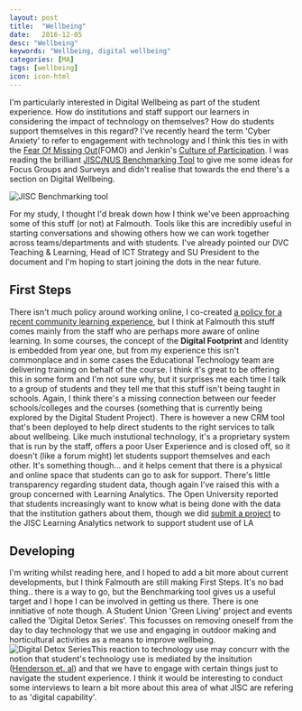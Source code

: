 ```yaml
---
layout: post
title:  "Wellbeing"
date:   2016-12-05
desc: "Wellbeing"
keywords: "Wellbeing, digital wellbeing"
categories: [MA]
tags: [wellbeing]
icon: icon-html
---
```

I'm particularly interested in Digital Wellbeing as part of the student experience. How do institutions and staff support our learners in considering the impact of technology on themselves? How do students support themselves in this regard? I've recently heard the term 'Cyber Anxiety' to refer to engagement with technology and I think this ties in with the [Fear Of Missing Out](http://www.huffingtonpost.com/news/fear-of-missing-out/)(FOMO) and Jenkin's [Culture of Participation](https://www.youtube.com/watch?v=HYbSD_GdkjU). I was reading the brilliant [JISC/NUS Benchmarking Tool](http://repository.jisc.ac.uk/6140/1/Jisc_NUS_student_experience_benchmarking_tool.pdf) to give me some ideas for Focus Groups and Surveys and didn't realise that towards the end there's a section on Digital Wellbeing.

![JISC Benchmarking tool](http://image.slidesharecdn.com/slidesforucl-150613220309-lva1-app6891/95/jisc-benchmarking-students-digital-experience-helen-beetham-8-638.jpg?cb=1434241373)

For my study, I thought I'd break down how I think we've been approaching some of this stuff (or not) at Falmouth. Tools like this are incredibly useful in starting conversations and showing others how we can work together across teams/departments and with students. I've already pointed our DVC Teaching & Learning, Head of ICT Strategy and SU President to the document and I'm hoping to start joining the dots in the near future.

First Steps
-----------

There isn't much policy around working online, I co-created [a policy for a recent community learning experience](http://uotv.tumblr.com/post/102879103062/university-of-the-village-code-of-conduct), but I think at Falmouth this stuff comes mainly from the staff who are perhaps more aware of online learning. In some courses, the concept of the **Digital Footprint** and Identity is embedded from year one, but from my experience this isn't commonplace and in some cases the Educational Technology team are delivering training on behalf of the course. I think it's great to be offering this in some form and I'm not sure why, but it surprises me each time I talk to a group of students and they tell me that this stuff isn't being taught in schools. Again, I think there's a missing connection between our feeder schools/colleges and the courses (something that is currently being explored by the Digital Student Project). There is however a new CRM tool that's been deployed to help direct students to the right services to talk about wellbeing. Like much instutional technology, it's a proprietary system that is run by the staff, offers a poor User Experience and is closed off, so it doesn't (like a forum might) let students support themselves and each other. It's something though... and it helps cement that there is a physical and online space that students can go to ask for support. There's little transparency regarding student data, though again I've raised this with a group concerned with Learning Analytics. The Open University reported that students increasingly want to know what is being done with the data that the institution gathers about them, though we did [submit a project](http://notes.mrkn.us/blog/wellbeing) to the JISC Learning Analytics network to support student use of LA

Developing
----------

I'm writing whilst reading here, and I hoped to add a bit more about current developments, but I think Falmouth are still making First Steps. It's no bad thing.. there is a way to go, but the Benchmarking tool gives us a useful target and I hope I can be involved in getting us there. There is one innitiative of note though. A Student Union 'Green Living' project and events called the 'Digital Detox Series'. This focusses on removing oneself from the day to day technology that we use and engaging in outdoor making and horticultural activities as a means to improve wellbeing.![Digital Detox Series](http://www.fxu.org.uk/pageassets/greenliving/best-of-FXU-GLP-Facebook_RGB.jpg)This reaction to technology use may concurr with the notion that student's technology use is mediated by the insitution ([Henderson et. al](student-perceptions-od-what-works-in-edtech/)) and that we have to engage with certain things just to navigate the student experience. I think it would be interesting to conduct some interviews to learn a bit more about this area of what JISC are refering to as 'digital capability'.
